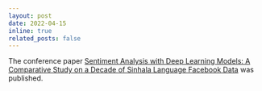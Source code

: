 ```yaml
---
layout: post
date: 2022-04-15
inline: true
related_posts: false
---
```


The conference paper [Sentiment Analysis with Deep Learning Models: A Comparative Study on a Decade of Sinhala Language Facebook Data](https://dl.acm.org/doi/10.1145/3512826.3512829) was published.